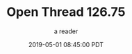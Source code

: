 ---
layout: podcast
title: "Open Thread 126.75"
author: a reader
description: https://slatestarcodex.com/2019/05/01/open-thread-126-75/
date: 2019-05-01 08:45:00 PDT
length: 58751
duration: 15
guid: open-thread-126-75
---